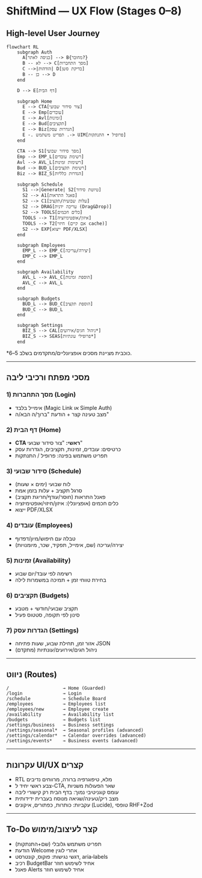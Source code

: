 # ShiftMind — UX Flow (Stages 0–8)

## High-level User Journey
```mermaid
flowchart RL
    subgraph Auth
      A[כניסה לאתר] --> B{מחובר?}
      B -- לא --> C[מסך התחברות]
      C -->|הזדהות| D[בדיקת סשן]
      B -- כן --> D
    end

    D --> E[דף הבית]

    subgraph Home
      E --> CTA[צור סידור שבועי]
      E --> Emp[עובדים]
      E --> Avl[זמינות]
      E --> Bud[תקציבים]
      E --> Biz[הגדרות עסק]
      E -. תפריט משתמש .-> UIM[פרופיל • התנתקות]
    end

    CTA --> S1[מסך סידור שבועי]
    Emp --> EMP_L[רשימת עובדים]
    Avl --> AVL_L[רשימות זמינות]
    Bud --> BUD_L[רשימת תקציבים]
    Biz --> BIZ_S[הגדרות כלליות]

    subgraph Schedule
      S1 -->|Generate| S2[טיוטת סידור]
      S2 --> A1[פאנל התראות]
      S2 --> C1[עלות שבועית/תקציב]
      S2 --> DRAG[עריכה ידנית (Drag&Drop)]
      S2 --> TOOLS[כלים חכמים]
      TOOLS --> T1[איזון/אופטימיזציה]
      TOOLS --> T2[חיזוי (אם קיים cache)]
      S2 --> EXP[ייצוא PDF/XLSX]
    end

    subgraph Employees
      EMP_L --> EMP_C[יצירה/עריכה]
      EMP_C --> EMP_L
    end

    subgraph Availability
      AVL_L --> AVL_C[הוספת זמינות]
      AVL_C --> AVL_L
    end

    subgraph Budgets
      BUD_L --> BUD_C[הוספת תקציב]
      BUD_C --> BUD_L
    end

    subgraph Settings
      BIZ_S --> CAL[ניהול חגים/אירועים*]
      BIZ_S --> SEAS[פרופילי עונתיות*]
    end
```
*כוכבית מציינת מסכים אופציונליים/מתקדמים בשלב 5–6.

---

## מסכי מפתח ורכיבי ליבה

### 1) מסך התחברות (Login)
- אימייל בלבד (Magic Link או Simple Auth)
- מצב טעינה קצר + הודעת "ברוך/ה הבא/ה"

### 2) דף הבית (Home)
- **CTA ראשי:** "צור סידור שבועי"
- כרטיסים: עובדים, זמינות, תקציבים, הגדרות עסק
- תפריט משתמש בפינה: פרופיל / התנתקות

### 3) סידור שבועי (Schedule)
- לוח שבועי (ימים × שעות)
- סרגל תקציב + עלות בזמן אמת
- פאנל התראות (חוסר/עודף/חריגת תקציב)
- כלים חכמים (אופציונלי): איזון/חיזוי/אופטימיזציה
- ייצוא PDF/XLSX

### 4) עובדים (Employees)
- טבלה עם חיפוש/מיון/דפדוף
- יצירה/עריכה (שם, אימייל, תפקיד, שכר, מיומנויות)

### 5) זמינות (Availability)
- רשימה לפי עובד/יום שבוע
- בחירת טווחי זמן + תמיכה במשמרות לילה

### 6) תקציבים (Budgets)
- תקציב שבועי/חודשי + מטבע
- סינון לפי תקופה, סטטוס פעיל

### 7) הגדרות עסק (Settings)
- אזור זמן, תחילת שבוע, שעות פתיחה JSON
- (מתקדם) ניהול חגים/אירועים/עונתיות

---

## ניווט (Routes)
```
/                    → Home (Guarded)
/login               → Login
/schedule            → Schedule Board
/employees           → Employees list
/employees/new       → Employee create
/availability        → Availability list
/budgets             → Budgets list
/settings/business   → Business settings
/settings/seasonal*  → Seasonal profiles (advanced)
/settings/calendar*  → Calendar overrides (advanced)
/settings/events*    → Business events (advanced)
```

---

## עקרונות UI/UX קצרים
- RTL מלא, טיפוגרפיה ברורה, מרווחים נדיבים
- צבע ראשי יחיד ל-CTA, שאר הפעולות משניות
- עומס קוגניטיבי נמוך: בדף הבית רק קישורי ליבה
- מצב ריק/טעינה/שגיאה מנוסח בעברית ידידותית
- עקביות: כותרות, כפתורים, איקונים (Lucide), טופסי RHF+Zod

---

## To‑Do קצר לעיצוב/מימוש
- תפריט משתמש גלובלי (שם+התנתקות)
- הודעת Welcome אחרי לוגין
- דגשי נגישות: פוקוס, קונטרסט, aria‑labels
- רכיב BudgetBar אחיד לשימוש חוזר
- פאנל Alerts אחיד לשימוש חוזר

